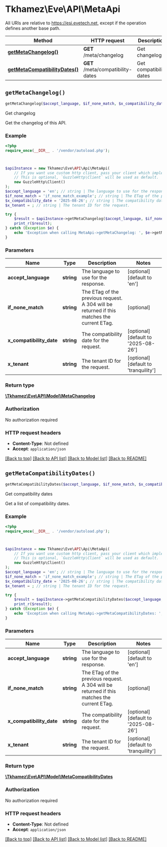 # Tkhamez\Eve\API\MetaApi

All URIs are relative to https://esi.evetech.net, except if the operation defines another base path.

| Method | HTTP request | Description |
| ------------- | ------------- | ------------- |
| [**getMetaChangelog()**](MetaApi.md#getMetaChangelog) | **GET** /meta/changelog | Get changelog |
| [**getMetaCompatibilityDates()**](MetaApi.md#getMetaCompatibilityDates) | **GET** /meta/compatibility-dates | Get compatibility dates |


## `getMetaChangelog()`

```php
getMetaChangelog($accept_language, $if_none_match, $x_compatibility_date, $x_tenant): \Tkhamez\Eve\API\Model\MetaChangelog
```

Get changelog

Get the changelog of this API.

### Example

```php
<?php
require_once(__DIR__ . '/vendor/autoload.php');



$apiInstance = new Tkhamez\Eve\API\Api\MetaApi(
    // If you want use custom http client, pass your client which implements `GuzzleHttp\ClientInterface`.
    // This is optional, `GuzzleHttp\Client` will be used as default.
    new GuzzleHttp\Client()
);
$accept_language = 'en'; // string | The language to use for the response.
$if_none_match = 'if_none_match_example'; // string | The ETag of the previous request. A 304 will be returned if this matches the current ETag.
$x_compatibility_date = '2025-08-26'; // string | The compatibility date for the request.
$x_tenant = ; // string | The tenant ID for the request.

try {
    $result = $apiInstance->getMetaChangelog($accept_language, $if_none_match, $x_compatibility_date, $x_tenant);
    print_r($result);
} catch (Exception $e) {
    echo 'Exception when calling MetaApi->getMetaChangelog: ', $e->getMessage(), PHP_EOL;
}
```

### Parameters

| Name | Type | Description  | Notes |
| ------------- | ------------- | ------------- | ------------- |
| **accept_language** | **string**| The language to use for the response. | [optional] [default to &#39;en&#39;] |
| **if_none_match** | **string**| The ETag of the previous request. A 304 will be returned if this matches the current ETag. | [optional] |
| **x_compatibility_date** | **string**| The compatibility date for the request. | [optional] [default to &#39;2025-08-26&#39;] |
| **x_tenant** | **string**| The tenant ID for the request. | [optional] [default to &#39;tranquility&#39;] |

### Return type

[**\Tkhamez\Eve\API\Model\MetaChangelog**](../Model/MetaChangelog.md)

### Authorization

No authorization required

### HTTP request headers

- **Content-Type**: Not defined
- **Accept**: `application/json`

[[Back to top]](#) [[Back to API list]](../../README.md#endpoints)
[[Back to Model list]](../../README.md#models)
[[Back to README]](../../README.md)

## `getMetaCompatibilityDates()`

```php
getMetaCompatibilityDates($accept_language, $if_none_match, $x_compatibility_date, $x_tenant): \Tkhamez\Eve\API\Model\MetaCompatibilityDates
```

Get compatibility dates

Get a list of compatibility dates.

### Example

```php
<?php
require_once(__DIR__ . '/vendor/autoload.php');



$apiInstance = new Tkhamez\Eve\API\Api\MetaApi(
    // If you want use custom http client, pass your client which implements `GuzzleHttp\ClientInterface`.
    // This is optional, `GuzzleHttp\Client` will be used as default.
    new GuzzleHttp\Client()
);
$accept_language = 'en'; // string | The language to use for the response.
$if_none_match = 'if_none_match_example'; // string | The ETag of the previous request. A 304 will be returned if this matches the current ETag.
$x_compatibility_date = '2025-08-26'; // string | The compatibility date for the request.
$x_tenant = ; // string | The tenant ID for the request.

try {
    $result = $apiInstance->getMetaCompatibilityDates($accept_language, $if_none_match, $x_compatibility_date, $x_tenant);
    print_r($result);
} catch (Exception $e) {
    echo 'Exception when calling MetaApi->getMetaCompatibilityDates: ', $e->getMessage(), PHP_EOL;
}
```

### Parameters

| Name | Type | Description  | Notes |
| ------------- | ------------- | ------------- | ------------- |
| **accept_language** | **string**| The language to use for the response. | [optional] [default to &#39;en&#39;] |
| **if_none_match** | **string**| The ETag of the previous request. A 304 will be returned if this matches the current ETag. | [optional] |
| **x_compatibility_date** | **string**| The compatibility date for the request. | [optional] [default to &#39;2025-08-26&#39;] |
| **x_tenant** | **string**| The tenant ID for the request. | [optional] [default to &#39;tranquility&#39;] |

### Return type

[**\Tkhamez\Eve\API\Model\MetaCompatibilityDates**](../Model/MetaCompatibilityDates.md)

### Authorization

No authorization required

### HTTP request headers

- **Content-Type**: Not defined
- **Accept**: `application/json`

[[Back to top]](#) [[Back to API list]](../../README.md#endpoints)
[[Back to Model list]](../../README.md#models)
[[Back to README]](../../README.md)
